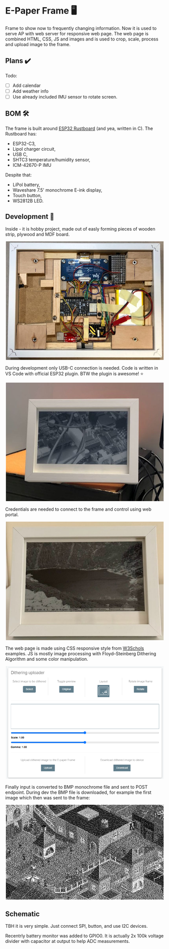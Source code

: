 # E-Paper Frame 🖥️

Frame to show now to frequently changing information. Now it is used to serve AP with web server for responsive web page. The web page is combined HTML, CSS, JS and images and is used to crop, scale, process and upload image to the frame.

## Plans ✔️

Todo:
- [ ] Add calendar
- [ ] Add weather info
- [ ] Use already included IMU sensor to rotate screen.

## BOM 🛠️

The frame is built around [ESP32 Rustboard](https://github.com/esp-rs/esp-rust-board) (and yea, written in C). The Rustboard has:
- ESP32-C3,
- Lipol charger circuit, 
- USB C, 
- SHTC3 temperature/humidity sensor,
- ICM-42670-P IMU

Despite that:
- LiPol battery,
- Waveshare 7.5' monochrome E-ink display,
- Touch button,
- WS2812B LED.

## Development 📲

Inside - it is hobby project, made out of easly forming pieces of wooden strip, plywood and MDF board.

<p align="center">
  <img width="500" alt="ESP32 frame inside" src="img/frame_inside.jpg">
</p>

During development only USB-C connection is needed. Code is written in VS Code with official ESP32 plugin. BTW the plugin is awesome! ⭐

<p align="center">
  <img width="500" alt="ESP32 frame outside" src="img/frame_outside_office.jpg">
</p>

Credentials are needed to connect to the frame and control using web portal.

<p align="center">
  <img width="500" alt="ESP32 frame outside" src="img/frame_outside.jpg">
</p>

The web page is made using CSS responsive style from [W3Schols](https://www.w3schools.com/) examples. JS is mostly image processing with Floyd–Steinberg Dithering Algorithm and some color manipulation.

<p align="center">
  <img width="500" alt="Web page to dither images and upload" src="img/eink_frame_web_page.png">
</p>

Finally input is converted to BMP monochrome file and sent to POST endpoint. During dev the BMP file is downloaded, for example the first image which then was sent to the frame:

<p align="center">
  <img width="500" alt="Converted image" src="img/first_sent_image.png">
</p>

## Schematic

TBH it is very simple. Just connect SPI, button, and use I2C devices.

Recentrly battery monitor was added to GPIO0. It is actually 2x 100k voltage divider with capacitor at output to help ADC measurements.